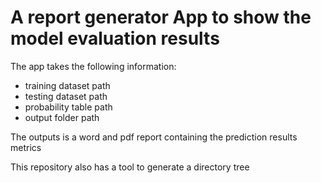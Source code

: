 # A report generator App to show the model evaluation results
The app takes the following information:
- training dataset path
- testing dataset path
- probability table path
- output folder path

The outputs is a word and pdf report containing the prediction results metrics

This repository also has a tool to generate a directory tree


